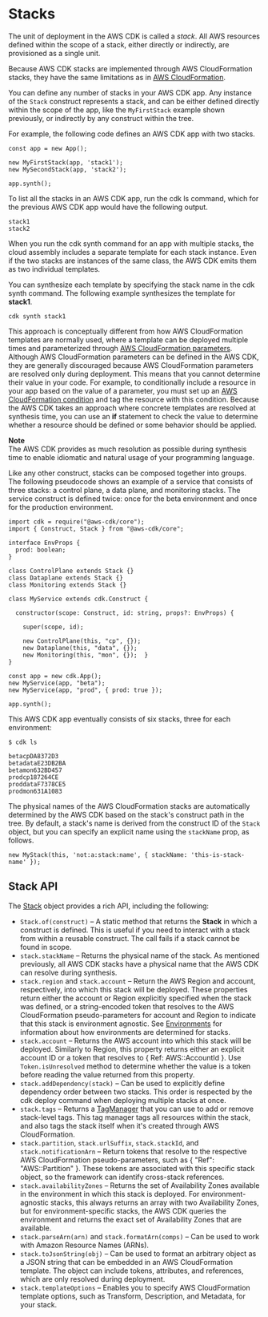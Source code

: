 # Stacks<a name="stacks"></a>

The unit of deployment in the AWS CDK is called a *stack*\. All AWS resources defined within the scope of a stack, either directly or indirectly, are provisioned as a single unit\.

Because AWS CDK stacks are implemented through AWS CloudFormation stacks, they have the same limitations as in [AWS CloudFormation](https://docs.aws.amazon.com/AWSCloudFormation/latest/UserGuide/cloudformation-limits.html)\.

You can define any number of stacks in your AWS CDK app\. Any instance of the `Stack` construct represents a stack, and can be either defined directly within the scope of the app, like the `MyFirstStack` example shown previously, or indirectly by any construct within the tree\.

For example, the following code defines an AWS CDK app with two stacks\.

```
const app = new App();

new MyFirstStack(app, 'stack1');
new MySecondStack(app, 'stack2');

app.synth();
```

To list all the stacks in an AWS CDK app, run the cdk ls command, which for the previous AWS CDK app would have the following output\.

```
stack1
stack2
```

When you run the cdk synth command for an app with multiple stacks, the cloud assembly includes a separate template for each stack instance\. Even if the two stacks are instances of the same class, the AWS CDK emits them as two individual templates\.

You can synthesize each template by specifying the stack name in the cdk synth command\. The following example synthesizes the template for **stack1**\.

```
cdk synth stack1
```

This approach is conceptually different from how AWS CloudFormation templates are normally used, where a template can be deployed multiple times and parameterized through [AWS CloudFormation parameters](https://docs.aws.amazon.com/AWSCloudFormation/latest/UserGuide/parameters-section-structure.html)\. Although AWS CloudFormation parameters can be defined in the AWS CDK, they are generally discouraged because AWS CloudFormation parameters are resolved only during deployment\. This means that you cannot determine their value in your code\. For example, to conditionally include a resource in your app based on the value of a parameter, you must set up an [AWS CloudFormation condition](https://docs.aws.amazon.com/AWSCloudFormation/latest/UserGuide/conditions-section-structure.html) and tag the resource with this condition\. Because the AWS CDK takes an approach where concrete templates are resolved at synthesis time, you can use an **if** statement to check the value to determine whether a resource should be defined or some behavior should be applied\.

**Note**  
The AWS CDK provides as much resolution as possible during synthesis time to enable idiomatic and natural usage of your programming language\.

Like any other construct, stacks can be composed together into groups\. The following pseudocode shows an example of a service that consists of three stacks: a control plane, a data plane, and monitoring stacks\. The service construct is defined twice: once for the beta environment and once for the production environment\.

```
import cdk = require("@aws-cdk/core");
import { Construct, Stack } from "@aws-cdk/core";

interface EnvProps {
  prod: boolean;
}

class ControlPlane extends Stack {}
class Dataplane extends Stack {}
class Monitoring extends Stack {}

class MyService extends cdk.Construct {

  constructor(scope: Construct, id: string, props?: EnvProps) {
  
    super(scope, id);
  
    new ControlPlane(this, "cp", {});
    new Dataplane(this, "data", {});
    new Monitoring(this, "mon", {});  }
}

const app = new cdk.App();
new MyService(app, "beta");
new MyService(app, "prod", { prod: true });

app.synth();
```

This AWS CDK app eventually consists of six stacks, three for each environment:

```
$ cdk ls
    
betacpDA8372D3
betadataE23DB2BA
betamon632BD457
prodcp187264CE
proddataF7378CE5
prodmon631A1083
```

The physical names of the AWS CloudFormation stacks are automatically determined by the AWS CDK based on the stack's construct path in the tree\. By default, a stack's name is derived from the construct ID of the `Stack` object, but you can specify an explicit name using the `stackName` prop, as follows\.

```
new MyStack(this, 'not:a:stack:name', { stackName: 'this-is-stack-name' });
```

## Stack API<a name="stack_api"></a>

The [Stack](https://docs.aws.amazon.com/cdk/api/latest/typescript/api/core/stack.html) object provides a rich API, including the following:
+ `Stack.of(construct)` – A static method that returns the **Stack** in which a construct is defined\. This is useful if you need to interact with a stack from within a reusable construct\. The call fails if a stack cannot be found in scope\.
+ `stack.stackName` – Returns the physical name of the stack\. As mentioned previously, all AWS CDK stacks have a physical name that the AWS CDK can resolve during synthesis\.
+ `stack.region` and `stack.account` – Return the AWS Region and account, respectively, into which this stack will be deployed\. These properties return either the account or Region explicitly specified when the stack was defined, or a string\-encoded token that resolves to the AWS CloudFormation pseudo\-parameters for account and Region to indicate that this stack is environment agnostic\. See [Environments](environments.md) for information about how environments are determined for stacks\.
+ `stack.account` – Returns the AWS account into which this stack will be deployed\. Similarly to Region, this property returns either an explicit account ID or a token that resolves to \{ Ref: AWS::AccountId \}\. Use `Token.isUnresolved` method to determine whether the value is a token before reading the value returned from this property\.
+ `stack.addDependency(stack)` – Can be used to explicitly define dependency order between two stacks\. This order is respected by the cdk deploy command when deploying multiple stacks at once\.
+ `stack.tags` – Returns a [TagManager](https://docs.aws.amazon.com/cdk/api/latest/typescript/api/core/tagmanager.html#core_TagManager) that you can use to add or remove stack\-level tags\. This tag manager tags all resources within the stack, and also tags the stack itself when it's created through AWS CloudFormation\.
+ `stack.partition`, `stack.urlSuffix`, `stack.stackId`, and `stack.notificationArn` – Return tokens that resolve to the respective AWS CloudFormation pseudo\-parameters, such as \{ "Ref": "AWS::Partition" \}\. These tokens are associated with this specific stack object, so the framework can identify cross\-stack references\.
+ `stack.availabilityZones` – Returns the set of Availability Zones available in the environment in which this stack is deployed\. For environment\-agnostic stacks, this always returns an array with two Availability Zones, but for environment\-specific stacks, the AWS CDK queries the environment and returns the exact set of Availability Zones that are available\.
+ `stack.parseArn(arn)` and `stack.formatArn(comps)` – Can be used to work with Amazon Resource Names \(ARNs\)\.
+ `stack.toJsonString(obj)` – Can be used to format an arbitrary object as a JSON string that can be embedded in an AWS CloudFormation template\. The object can include tokens, attributes, and references, which are only resolved during deployment\.
+ `stack.templateOptions` – Enables you to specify AWS CloudFormation template options, such as Transform, Description, and Metadata, for your stack\.